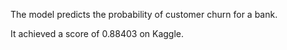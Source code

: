 The model predicts the probability of customer churn for a bank. 

It achieved a score of 0.88403 on Kaggle.
